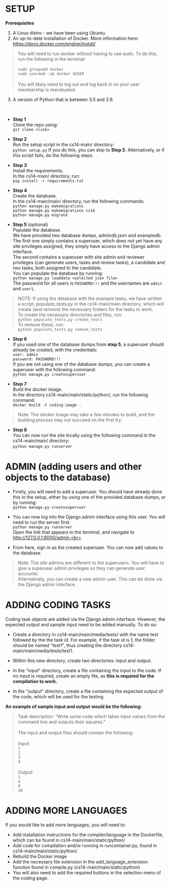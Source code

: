 # **SETUP**

**Prerequisites**
1. A Linux distro - we have been using Ubuntu.
2. An up-to-date installation of Docker. More information here: https://docs.docker.com/engine/install/
> You will need to run docker without having to use sudo. To do this, run the following in the terminal:<br>
<br>``sudo groupadd docker``<br>
``sudo usermod -aG docker $USER``<br>
<br>You will likely need to log out and log back in so your user membership is reevaluated.

3. A version of Python that is between 3.5 and 3.9.

<br>

* **Step 1** <br>
Clone the repo using: <br>
``
git clone <link>
``

* **Step 2** <br>
Run the setup script in the cs14-main/ directory: <br>
``
python setup.py
``
If you do this, you can skip to **Step 5**.
Alternatively, or if this script fails, do the following steps.<br>

* **Step 3** <br>
Install the requirements. <br>
In the cs14-main/ directory, run: <br>
``
pip install -r requirements.txt
``

* **Step 4** <br>
Create the database. <br>
In the cs14-main/main/ directory, run the following commands: <br>
``
python manage.py makemigrations `` <br>
``
python manage.py makemigrations cs14 `` <br>
``
python manage.py migrate
``

* **Step 5** (optional)<br>
Populate the database. <br>
We have provided two database dumps, admindb.json and exampledb. The first one simply contains a superuser, which does not yet have any site privileges assigned, they simply have access to the Django admin interface.<br>
The second contains a superuser with site admin and reviewer privileges (can generate users, tasks and review tasks), a candidate and two tasks, both assigned to the candidate. <br>
You can populate the database by running:<br>
``
python manage.py loaddata <selected json file>
``
<br>The password for all users is ``PASSWORD!!!`` and the usernames are ``admin`` and ``user1``.
> NOTE: If using the database with the example tasks, we have written a script, populate_tests.py in the cs14-main/main directory, which will create (and remove) the necessary folders for the tasks to work.<br>
To create the necessary directories and files, run:<br>
``python populate_tests.py create_tests``<br>
To remove these, run:<br>
``python populate_tests.py remove_tests``<br>


* **Step 6** <br>
If you used one of the database dumps from **step 5**, a superuser should already be created, with the credentials:<br>
``user: admin``<br>
``password: PASSWORD!!!``<br>
If you are not using one of the database dumps, you can create a superuser with the following command:<br>
``
python manage.py createsuperuser
``

* **Step 7**<br>
Build the docker image.<br>
In the directory cs14-main/main/static/python/, run the following command:<br>
``
docker build -t coding-image .
``<br>
> Note: The docker image may take a few minutes to build, and the building process may not succeed on the first try.

* **Step 8** <br>
You can now run the site locally using the following command in the cs14-main/main/ directory:<br>
``
python manage.py runserver
``


# **ADMIN** (adding users and other objects to the database)
* Firstly, you will need to add a superuser. You should have already done this in the setup, either by using one of the provided database dumps, or by running:<br>
``python manage.py createsuperuser``<br>

* You can now log into the Django admin interface using this user. You will need to run the server first:<br>
``python manage.py runserver``<br>
Open the link that appears in the terminal, and navigate to http://127.0.0.1:8000/admin.<br>

* From here, sign in as the created superuser. You can now add values to the database.
> Note: The site admins are different to the superusers. You will have to give a superuser admin privileges so they can generate user accounts.<br>
Alternatively, you can create a new admin user. This can be done via the Django admin interface.

# **ADDING CODING TASKS**
Coding task objects are added via the Django admin interface. However, the expected output and sample input need to be added manually. To do so:

* Create a directory in cs14-main/main/media/tests/ with the name test followed by the the task id. 
For example, if the task id is 1, the folder should be named "test1", thus creating the directory cs14-main/main/media/tests/test1.

* Within this new directory, create two directories: input and output.

* In the "input" directory, create a file containing the input to the code. If no input is required, create an empty file, as **this is required for the compilation to work.**

* In the "output" directory, create a file containing the expected output of the code, which will be used for the testing.

**An example of sample input and output would be the following:**<br>

> Task description: "Write some code which takes input values from the command line and outputs their squares."<br>
<br>The input and output files should contain the following:<br>
<br>Input:<br> 
	  `1`<br>
	  `2`<br>
	  `3`<br>
	  `4`<br>
<br>Output:<br>
	  `1`<br>
	  `4`<br>
	  `9`<br>
	  `16`<br>


 

# **ADDING MORE LANGUAGES**
If you would like to add more languages, you will need to:
* Add installation instructions for the compiler/language in the Dockerfile, which can be found in cs14-main/main/static/python/
* Add code for compilation and/or running in runcontainer.py, found in cs14-main/main/static/python/
* Rebuild the Docker image
* Add the necessary file extension in the add_language_extension function found in compile.py (cs14-main/main/static/python)
* You will also need to add the required buttons in the selection menu of the coding page.
